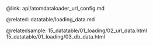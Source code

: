 @link: api/atomdataloader_url_config.md


@related:
	datatable/loading_data.md

@relatedsample:
	15_datatable/01_loading/02_url_data.html
	15_datatable/01_loading/03_db_data.html